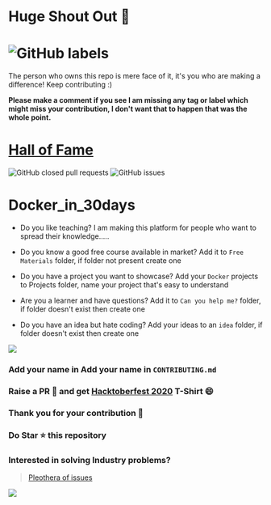 # Huge Shout Out :clap:
# ![GitHub labels](https://img.shields.io/github/labels/achoudh5/Manipulating_Excel_Sheet/Hacktoberfest?style=for-the-badge)  
  The person who owns this repo is mere face of it, it's you who are making a difference! Keep contributing :)
  
  **Please make a comment if you see I am missing any tag or label which might miss your contribution, I don't want that to happen that was the whole point.**
# [Hall of Fame](https://github.com/achoudh5/Docker_in_30days/blob/main/CONTRIBUTING.md)

![GitHub closed pull requests](https://img.shields.io/github/issues-pr-closed/achoudh5/Docker_in_30days?color=florescent%20green) ![GitHub issues](https://img.shields.io/github/issues/achoudh5/Docker_in_30days?color=red)

# Docker_in_30days

- Do you like teaching? I am making this platform for people who want to spread their knowledge.....

- Do you know a good free course available in market? Add it to `Free Materials` folder, if folder not present create one

- Do you have a project you want to showcase? Add your `Docker` projects to Projects folder, name your project that's easy to understand

- Are you a learner and have questions? Add it to `Can you help me?` folder, if folder doesn't exist then create one

- Do you have an idea but hate coding? Add your ideas to an `idea` folder, if folder doesn't exist then create one

![](https://media.giphy.com/media/XzYpKUXm7jLaOfuxrm/giphy.gif)


### Add your name in Add your name in `CONTRIBUTING.md`
### Raise a PR :rocket: and get [Hacktoberfest 2020](https://hacktoberfest.digitalocean.com/) T-Shirt :smile: 
### Thank you for your contribution :clap:
### Do Star :star: this repository
### Interested in solving Industry problems?
  > [Pleothera of issues](https://github.com/achoudh5/Manipulating_Excel_Sheet)
  
![](https://media.giphy.com/media/USV0ym3bVWQJJmNu3N/giphy.gif)
